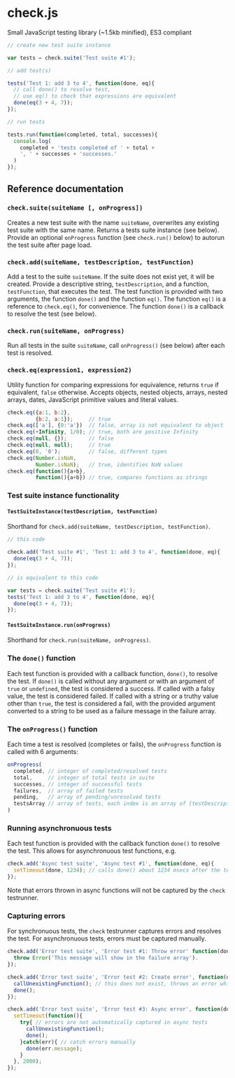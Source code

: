 # check.js
Small JavaScript testing library (~1.5kb minified), ES3 compliant

```javascript
// create new test suite instance

var tests = check.suite('Test suite #1');

// add test(s)

tests('Test 1: add 3 to 4', function(done, eq){
  // call done() to resolve test, 
  // use eq() to check that expressions are equivalent
  done(eq(3 + 4, 7));
});

// run tests

tests.run(function(completed, total, successes){
  console.log(
    completed + 'tests completed of ' + total + 
    ', ' + successes + 'successes.'
  )
});
```

## Reference documentation

### `check.suite(suiteName [, onProgress])`

Creates a new test suite with the name `suiteName`, overwrites any existing test suite with the same name. Returns a tests suite instance (see below). Provide an optional `onProgress` function (see `check.run()` below) to autorun the test suite after page load.

### `check.add(suiteName, testDescription, testFunction)`

Add a test to the suite `suiteName`. If the suite does not exist yet, it will be created. Provide a descriptive string, `testDescription`, and a function, `testFunction`, that executes the test. The test function is provided with two arguments, the function `done()` and the function `eq()`. The function `eq()` is a reference to `check.eq()`, for convenience. The function `done()` is a callback to resolve the test (see below).

### `check.run(suiteName, onProgress)`

Run all tests in the suite `suiteName`, call `onProgress()` (see below) after each test is resolved.

### `check.eq(expression1, expression2)`

Utility function for comparing expressions for equivalence, returns `true` if equivalent, `false` otherwise. Accepts objects, nested objects, arrays, nested arrays, dates, JavaScript primitive values and literal values.

```javascript
check.eq({a:1, b:2},
         {b:2, a:1});     // true
check.eq(['a'], {0:'a'})  // false, array is not equivalent to object
check.eq(+Infinity, 1/0); // true, both are positive Infinity
check.eq(null, {});       // false
check.eq(null, null);     // true
check.eq(0, '0');         // false, different types
check.eq(Number.isNaN, 
         Number.isNaN);   // true, identifies NaN values
check.eq(function(){a+b},
         function(){a+b}) // true, compares functions as strings
```

### Test suite instance functionality

#### `TestSuiteInstance(testDescription, testFunction)`

Shorthand for `check.add(suiteName, testDescription, testFunction)`.

```javascript
// this code

check.add('Test suite #1', 'Test 1: add 3 to 4', function(done, eq){
  done(eq(3 + 4, 7));
});

// is equivalent to this code

var tests = check.suite('Test suite #1');
tests('Test 1: add 3 to 4', function(done, eq){
  done(eq(3 + 4, 7));
});
```

#### `TestSuiteInstance.run(onProgress)`

Shorthand for `check.run(suiteName, onProgress)`.

### The `done()` function

Each test function is provided with a callback function, `done()`, to resolve the test. If `done()` is called without any argument or with an argument of `true` or `undefined`, the test is considered a success. If called with a falsy value, the test is considered failed. If called with a string or a truthy value other than `true`, the test is considered a fail, with the provided argument converted to a string to be used as a failure message in the failure array. 

### The `onProgress()` function

Each time a test is resolved (completes or fails), the `onProgress` function is called with 6 arguments:

```javascript
onProgress(
  completed, // integer of completed/resolved tests
  total,     // integer of total tests in suite
  successes, // integer of successful tests
  failures,  // array of failed tests
  pending,   // array of pending/unresolved tests
  testsArray // array of tests, each index is an array of [testDescription, testFunction]
)
```

### Running asynchronuous tests

Each test function is provided with the callback function `done()` to resolve the test. This allows for asynchronuous test functions, e.g.

```javascript
check.add('Async test suite', 'Async test #1', function(done, eq){
  setTimeout(done, 1234); // calls done() about 1234 msecs after the test is run
});
```

Note that errors thrown in async functions will not be captured by the `check` testrunner.

### Capturing errors

For synchronuous tests, the `check` testrunner captures errors and resolves the test. For asynchronuous tests, errors must be captured manually.

```javascript
check.add('Error test suite', 'Error test #1: Throw error' function(done, eq){
  throw Error('This message will show in the failure array').
});

check.add('Error test suite', 'Error test #2: Create error', function(done, eq){
  callUnexistingFunction(); // this does not exist, throws an error which will be captured
  done();
});

check.add('Error test suite', 'Error test #3: Async error', function(done, eq){
  setTimeout(function(){
    try{ // errors are not automatically captured in async tests
      callUnexistingFunction();
      done();
    }catch(err){ // catch errors manually
      done(err.message);
    }
  }, 2000);
});
```
